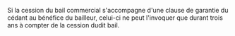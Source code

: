 Si la cession du bail commercial s'accompagne d'une clause de garantie du cédant au bénéfice du bailleur, celui-ci ne peut l'invoquer que durant trois ans à compter de la cession dudit bail. 

